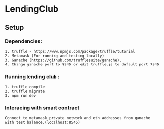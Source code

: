 # LendingClub

## Setup

### Dependencies:

``` 
1. truffle - https://www.npmjs.com/package/truffle/tutorial
2. Metamask (For running and testing locally)
3. Ganache (https://github.com/trufflesuite/ganache).
4. Change ganache port to 8545 or edit truffle.js to default port 7545
```

### Running lending club :

```
1. truffle compile
2. truffle migrate
3. npm run dev 
```

### Interacing with smart contract
```
Connect to metamask private network and eth addresses from ganache with test balance.(localhost:8545)
```

